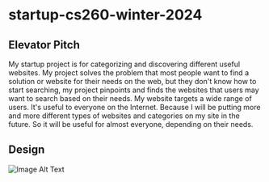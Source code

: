 # startup-cs260-winter-2024

## Elevator Pitch

My startup project is for categorizing and discovering different useful websites. My project solves the problem that most people want to find a solution or website for their needs on the web, but they don't know how to start searching, my project pinpoints and finds the websites that users may want to search based on their needs. My website targets a wide range of users. It's useful to everyone on the Internet. Because I will be putting more and more different types of websites and categories on my site in the future. So it will be useful for almost everyone, depending on their needs.

## Design
![Image Alt Text]([/path/to/images/example.jpg](https://github.com/SergeSu111/startup-cs260-winter-2024/blob/main/images/Weixin%20Image_20240117000930.jpg?raw=true)https://github.com/SergeSu111/startup-cs260-winter-2024/blob/main/images/Weixin%20Image_20240117000930.jpg?raw=true)

